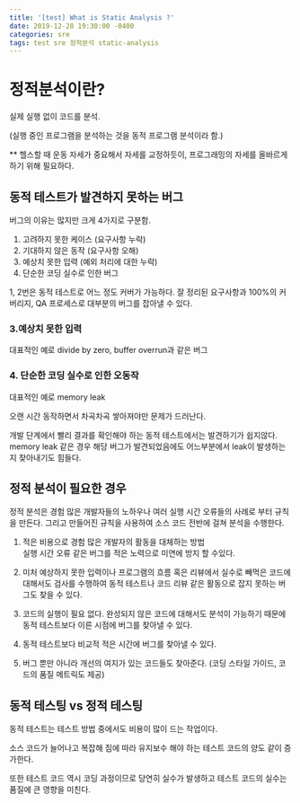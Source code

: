 ```yaml
---
title: '[test] What is Static Analysis ?'
date: 2019-12-28 19:30:00 -0400
categories: sre
tags: test sre 정적분석 static-analysis
---
```


# 정적분석이란?

실제 실행 없이 코드를 분석.

(실행 중인 프로그램을 분석하는 것을 동적 프로그램 분석이라 함.)

\*\* 헬스할 때 운동 자세가 중요해서 자세를 교정하듯이, 프로그래밍의 자세를 올바르게 하기 위해 필요하다.

## 동적 테스트가 발견하지 못하는 버그

버그의 이유는 많지만 크게 4가지로 구분함.

1. 고려하지 못한 케이스 (요구사항 누락)
2. 기대하지 않은 동작 (요구사항 오해)
3. 예상치 못한 입력 (예외 처리에 대한 누락)
4. 단순한 코딩 실수로 인한 버그

1, 2번은 동적 테스트로 어느 정도 커버가 가능하다. 잘 정리된 요구사항과 100%의 커버리지, QA 프로세스로 대부분의 버그를 잡아낼 수 있다.

### 3.예상치 못한 입력

대표적인 예로 divide by zero, buffer overrun과 같은 버그

### 4. 단순한 코딩 실수로 인한 오동작

대표적인 예로 memory leak

오랜 시간 동작하면서 차곡차곡 쌓아져야만 문제가 드러난다.

개발 단계에서 빨리 결과를 확인해야 하는 동적 테스트에서는 발견하기가 쉽지않다. memory leak 같은 경우 해당 버그가 발견되었음에도 어느부분에서 leak이 발생하는 지 찾아내기도 힘들다.

## 정적 분석이 필요한 경우

정적 분석은 경험 많은 개발자들의 노하우나 여러 실행 시간 오류들의 사례로 부터 규칙을 만든다. 그리고 만들어진 규칙을 사용하여 소스 코드 전반에 걸쳐 분석을 수행한다.

1. 적은 비용으로 경험 많은 개발자의 활동을 대체하는 방법<br> 실행 시간 오류 같은 버그를 적은 노력으로 미연에 방지 할 수있다.

2. 미처 예상하지 못한 입력이나 프로그램의 흐름 혹은 리뷰에서 실수로 빼먹은 코드에 대해서도 검사를 수행하여 동적 테스트나 코드 리뷰 같은 활동으로 잡지 못하는 버그도 찾을 수 있다.

3. 코드의 실행이 필요 없다. 완성되지 않은 코드에 대해서도 분석이 가능하기 때문에 동적 테스트보다 이른 시점에 버그를 찾아낼 수 있다.

4. 동적 테스트보다 비교적 적은 시간에 버그를 찾아낼 수 있다.

5. 버그 뿐만 아니라 개선의 여지가 있는 코드들도 찾아준다. (코딩 스타일 가이드, 코드의 품질 메트릭도 제공)

## 동적 테스팅 vs 정적 테스팅

동적 테스트는 테스트 방법 중에서도 비용이 많이 드는 작업이다.

소스 코드가 늘어나고 복잡해 짐에 따라 유지보수 해야 하는 테스트 코드의 양도 같이 증가한다.

또한 테스트 코드 역시 코딩 과정이므로 당연히 실수가 발생하고 테스트 코드의 실수는 품질에 큰 영향을 미친다.
